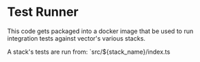 
# Test Runner

This code gets packaged into a docker image that be used to run integration tests against vector's various stacks. 

A stack's tests are run from: `src/${stack_name}/index.ts
